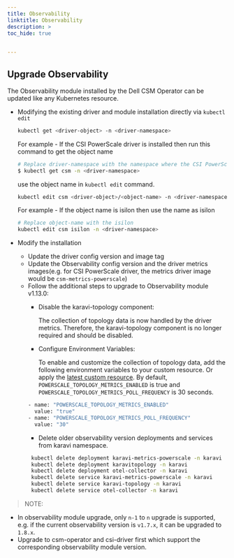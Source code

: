 ```yaml
---
title: Observability
linktitle: Observability
description: >
toc_hide: true 

  
---
```


## Upgrade Observability

The Observability module installed by the Dell CSM Operator can be updated like any Kubernetes resource.

- Modifying the existing driver and module installation directly via `kubectl edit`

  ```bash
  kubectl get <driver-object> -n <driver-namespace>
  ```

  For example - If the CSI PowerScale driver is installed then run this command to get the object name

  ```bash
  # Replace driver-namespace with the namespace where the CSI PowerScale driver is installed
  $ kubectl get csm -n <driver-namespace>
  ```

  use the object name in `kubectl edit` command.

  ```bash
  kubectl edit csm <driver-object>/<object-name> -n <driver-namespace>
  ```

  For example - If the object name is isilon then use the name as isilon

  ```bash
  # Replace object-name with the isilon
  kubectl edit csm isilon -n <driver-namespace>
  ```

- Modify the installation

  - Update the driver config version and image tag
  - Update the Observability config version and the driver metrics images(e.g. for CSI PowerScale driver, the metrics driver image would be `csm-metrics-powerscale`)
  - Follow the additional steps to upgrade to Observability module v1.13.0:
      - Disable the karavi-topology component:

          The collection of topology data is now handled by the driver metrics. Therefore, the karavi-topology component is no longer required and should be disabled.

      - Configure Environment Variables:

          To enable and customize the collection of topology data, add the following environment variables to your custom resource. Or apply the [latest custom resource](https://github.com/dell/csm-operator/blob/main/samples/v2.15.0/). By default, `POWERSCALE_TOPOLOGY_METRICS_ENABLED` is true and `POWERSCALE_TOPOLOGY_METRICS_POLL_FREQUENCY` is 30 seconds.
      ```bash
      - name: "POWERSCALE_TOPOLOGY_METRICS_ENABLED"
        value: "true"
      - name: "POWERSCALE_TOPOLOGY_METRICS_POLL_FREQUENCY"
        value: "30"
      ```
      - Delete older observability version deployments and services from karavi namespace.
      ```bash
       kubectl delete deployment karavi-metrics-powerscale -n karavi
       kubectl delete deployment karavitopology -n karavi
       kubectl delete deployment otel-collector -n karavi
       kubectl delete service karavi-metrics-powerscale -n karavi
       kubectl delete service karavi-topology -n karavi
       kubectl delete service otel-collector -n karavi
      ```

>NOTE:

- In observability module upgrade, only `n-1` to `n` upgrade is supported, e.g. if the current observability version is `v1.7.x`, it can be upgraded to `1.8.x`.
- Upgrade to csm-operator and csi-driver first which support the corresponding observability module version.
